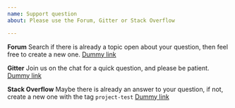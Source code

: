 ```yaml
---
name: Support question
about: Please use the Forum, Gitter or Stack Overflow

---
```


**Forum**
Search if there is already a topic open about your question, then feel free to create a new one.
[Dummy link](#)

**Gitter**
Join us on the chat for a quick question, and please be patient.
[Dummy link](#)

**Stack Overflow**
Maybe there is already an answer to your question, if not, create a new one with the tag `project-test`
[Dummy link](#)
